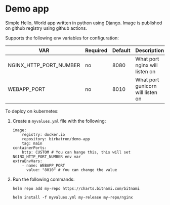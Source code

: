 # Demo app

Simple Hello, World app written in python using Django. Image is published on github registry using github actions.

Supports the following env variables for configuration:

| VAR | Required | Default            | Description|
|----------|----------|------------------------|---|
| NGINX_HTTP_PORT_NUMBER  | no      | 8080 | What port nginx will listen on |
| WEBAPP_PORT | no | 8010 | What port gunicorn will listen on |


To deploy on kubernetes:
1. Create a ``myvalues.yml`` file with the following:
    ```
    image:
        registry: docker.io
        repository: birbatron/demo-app
        tag: main
    containerPorts:
        http: CUSTOM # You can hange this, this will set NGINX_HTTP_PORT_NUMBER env var
    extraEnvVars:
        - name: WEBAPP_PORT
          value: "8010" # You can change the value 
    ```
3. Run the following commands:
   ```
   helm repo add my-repo https://charts.bitnami.com/bitnami

   helm install -f myvalues.yml my-release my-repo/nginx
   ```